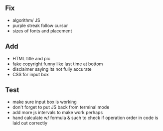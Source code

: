 ## Fix
- algorithm/ JS
- purple streak follow cursor
- sizes of fonts and placement

## Add
- HTML  title and pic
- fake copyright funny like last time at bottom
- disclaimer saying its not fully accurate 
- CSS for input box

## Test
- make sure input box is working
- don't forget to put JS back from terminal mode
- add more js intervals to make work perhaps 
- hand calculate w/ formula & such to check if operation order in code is laid out correctly